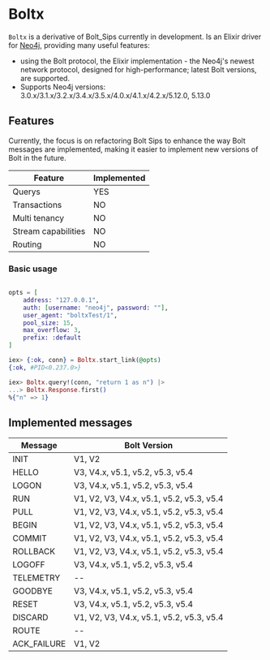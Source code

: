 # Boltx

`Boltx` is a derivative of Bolt_Sips currently in development. Is an Elixir driver for [Neo4j](https://neo4j.com/developer/graph-database/), providing many useful features:
- using the Bolt protocol, the Elixir implementation - the Neo4j's newest network protocol, designed for high-performance; latest Bolt versions, are supported.
- Supports Neo4j versions: 3.0.x/3.1.x/3.2.x/3.4.x/3.5.x/4.0.x/4.1.x/4.2.x/5.12.0, 5.13.0

## Features

Currently, the focus is on refactoring Bolt Sips to enhance the way Bolt messages are implemented, making it easier to implement new versions of Bolt in the future.

| Feature               | Implemented |
| --------------------- | ------------ |
| Querys                | YES          |
| Transactions          | NO           |
| Multi tenancy         | NO           |
| Stream capabilities   | NO           |
| Routing               | NO           |

### Basic usage
```elixir

opts = [
    address: "127.0.0.1",
    auth: [username: "neo4j", password: ""],
    user_agent: "boltxTest/1",
    pool_size: 15,
    max_overflow: 3,
    prefix: :default
]

iex> {:ok, conn} = Boltx.start_link(@opts)
{:ok, #PID<0.237.0>}

iex> Boltx.query!(conn, "return 1 as n") |>
...> Boltx.Response.first()
%{"n" => 1}
```

## Implemented messages

| Message       | Bolt Version                            |
| ------------- | --------------------------------------- |
| INIT          | V1, V2                                  |
| HELLO         | V3, V4.x, v5.1, v5.2, v5.3, v5.4        |
| LOGON         | V3, V4.x, v5.1, v5.2, v5.3, v5.4        |
| RUN           | V1, V2, V3, V4.x, v5.1, v5.2, v5.3, v5.4|
| PULL          | V1, V2, V3, V4.x, v5.1, v5.2, v5.3, v5.4|
| BEGIN         | V1, V2, V3, V4.x, v5.1, v5.2, v5.3, v5.4|
| COMMIT        | V1, V2, V3, V4.x, v5.1, v5.2, v5.3, v5.4|
| ROLLBACK      | V1, V2, V3, V4.x, v5.1, v5.2, v5.3, v5.4|
| LOGOFF        | V3, V4.x, v5.1, v5.2, v5.3, v5.4        |
| TELEMETRY     | --                                      |
| GOODBYE       | V3, V4.x, v5.1, v5.2, v5.3, v5.4        |
| RESET         | V3, V4.x, v5.1, v5.2, v5.3, v5.4        |
| DISCARD       | V1, V2, V3, V4.x, v5.1, v5.2, v5.3, v5.4|
| ROUTE         | --                                      |
| ACK_FAILURE   | V1, V2                                  |

